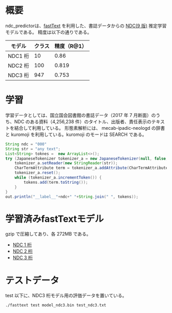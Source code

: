 # 概要

ndc_predictorは、[fastText](https://github.com/facebookresearch/fastText) を利用した、書誌データからの [NDC(9 版)](https://www.jla.or.jp/committees/bunrui/tabid/789/Default.aspx) 推定学習モデルである。
精度は以下の通りである。

| モデル  | クラス | 精度（R@1） |
| ------- | ------ | ----------- |
| NDC1 桁 | 10     | 0.86        |
| NDC2 桁 | 100    | 0.819       |
| NDC3 桁 | 947    | 0.753       |

# 学習

学習データとしては、国立国会図書館の書誌データ（2017 年 7 月断面）のうち、NDC のある資料（4,256,238 件）のタイトル、出版者、責任表示のテキストを結合して利用している。
形態素解析には、 mecab-ipadic-neologd の辞書と kuromoji を利用している。kuromoji のモードは SEARCH である。

```java
String ndc = "000"
String str = "any text";
List<String> toknes =  new ArrayList<>();
try (JapaneseTokenizer tokenizer_a = new JapaneseTokenizer(null, false, JapaneseTokenizer.Mode.SEARCH)) {
    tokenizer_a.setReader(new StringReader(str));
    CharTermAttribute term = tokenizer_a.addAttribute(CharTermAttribute.class);
    tokenizer_a.reset();
    while (tokenizer_a.incrementToken()) {
        tokens.add(term.toString());
    }
}
out.println("__label__"+ndc+" "+String.join(" ", tokens));
```

# 学習済みfastTextモデル

gzip で圧縮してあり、各 272MB である。

- [NDC 1 桁](https://lab.ndl.go.jp/ndc/model/model_ndc1.bin.gz)
- [NDC 2 桁](https://lab.ndl.go.jp/ndc/model/model_ndc2.bin.gz)
- [NDC 3 桁](https://lab.ndl.go.jp/ndc/model/model_ndc3.bin.gz)

# テストデータ

test 以下に、NDC3 桁モデル用の評価データを置いている。

```bash
./fasttext test model_ndc3.bin test_ndc3.txt
```
